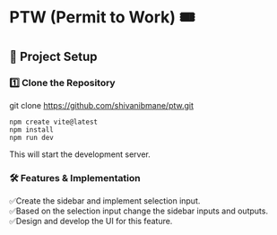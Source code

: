 # PTW (Permit to Work) 🎟️


## 📌 Project Setup

### 1️⃣ Clone the Repository
git clone https://github.com/shivanibmane/ptw.git


```
npm create vite@latest
npm install
npm run dev
```
This will start the development server.

### 🛠️ Features & Implementation

✅Create the sidebar and implement selection input.  
✅Based on the selection input change the sidebar inputs and outputs.  
✅Design and develop the UI for this feature.  